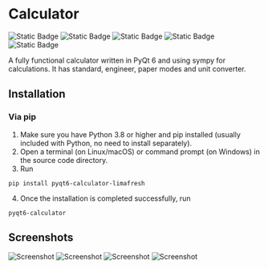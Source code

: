 # Calculator
![Static Badge](https://img.shields.io/badge/Python-3.x-blue?logo=Python)
![Static Badge](https://img.shields.io/badge/License-GPLv3-blue)
![Static Badge](https://img.shields.io/badge/Platforms-Windows%7CmacOS%7CLinux-blue)
![Static Badge](https://img.shields.io/badge/PyQt-6-green?logo=Qt)
![Static Badge](https://img.shields.io/badge/Qt-Designer%2C_Linguist-green?logo=Qt)

A fully functional calculator written in PyQt 6 and using sympy for calculations. It has standard, engineer, paper modes and unit converter.

## Installation
### Via pip
1. Make sure you have Python 3.8 or higher and pip installed (usually included with Python, no need to install separately).
2. Open a terminal (on Linux/macOS) or command prompt (on Windows) in the source code directory.
3. Run
```
pip install pyqt6-calculator-limafresh
```  
4. Once the installation is completed successfully, run
```
pyqt6-calculator
```

## Screenshots
![Screenshot](https://raw.githubusercontent.com/l1mafresh/pyqt6-calculator/main/screenshots/screenshot1.png)
![Screenshot](https://raw.githubusercontent.com/l1mafresh/pyqt6-calculator/main/screenshots/screenshot2.png)
![Screenshot](https://raw.githubusercontent.com/l1mafresh/pyqt6-calculator/main/screenshots/screenshot3.png)
![Screenshot](https://raw.githubusercontent.com/l1mafresh/pyqt6-calculator/main/screenshots/screenshot4.png)
